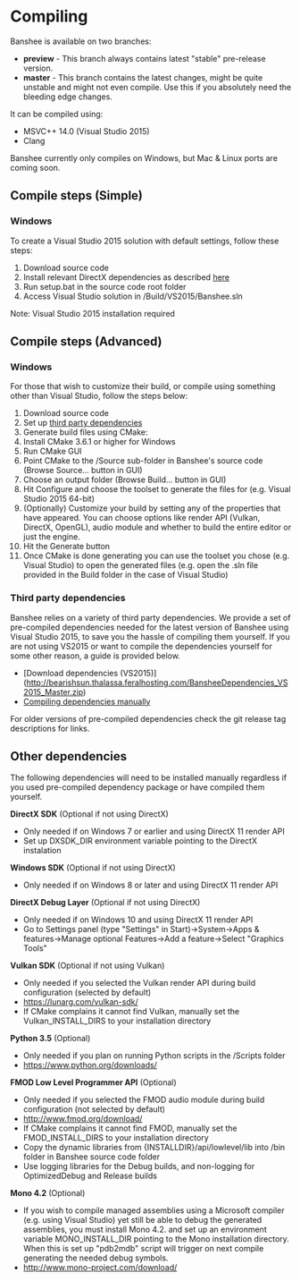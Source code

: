 # Compiling

Banshee is available on two branches:
 - **preview** - This branch always contains latest "stable" pre-release version.
 - **master** - This branch contains the latest changes, might be quite unstable and might not even compile. Use this if you absolutely need the bleeding edge changes.
 
It can be compiled using:
 - MSVC++ 14.0 (Visual Studio 2015)
 - Clang
 
Banshee currently only compiles on Windows, but Mac & Linux ports are coming soon.

## Compile steps (Simple)

### Windows

To create a Visual Studio 2015 solution with default settings, follow these steps:
 1. Download source code
 2. Install relevant DirectX dependencies as described [here](#otherDeps) 
 3. Run setup.bat in the source code root folder
 4. Access Visual Studio solution in /Build/VS2015/Banshee.sln

Note: Visual Studio 2015 installation required

## Compile steps (Advanced)

### Windows

For those that wish to customize their build, or compile using something other than Visual Studio, follow the steps below:
 1. Download source code
 2. Set up [third party dependencies](#dependencies)
 3. Generate build files using CMake:
  1. Install CMake 3.6.1 or higher for Windows
  2. Run CMake GUI
  3. Point CMake to the /Source sub-folder in Banshee's source code (Browse Source... button in GUI)
  4. Choose an output folder (Browse Build... button in GUI)
  5. Hit Configure and choose the toolset to generate the files for (e.g. Visual Studio 2015 64-bit)
  6. (Optionally) Customize your build by setting any of the properties that have appeared. You can choose options like render API (Vulkan, DirectX, OpenGL), audio module and whether to build the entire editor or just the engine.
  7. Hit the Generate button
 4. Once CMake is done generating you can use the toolset you chose (e.g. Visual Studio) to open the generated files (e.g. open the .sln file provided in the Build folder in the case of Visual Studio)

### <a name="dependencies"></a>Third party dependencies
Banshee relies on a variety of third party dependencies. We provide a set of pre-compiled dependencies needed for the latest version of Banshee using Visual Studio 2015, to save you the hassle of compiling them yourself. If you are not using VS2015 or want to compile the dependencies yourself for some other reason, a guide is provided below.

 * [Download dependencies (VS2015)] (http://bearishsun.thalassa.feralhosting.com/BansheeDependencies_VS2015_Master.zip)
 * [Compiling dependencies manually](dependencies.md)
 
For older versions of pre-compiled dependencies check the git release tag descriptions for links.

## <a name="otherDeps"></a>Other dependencies
The following dependencies will need to be installed manually regardless if you used pre-compiled dependency package or have compiled them yourself.

**DirectX SDK** (Optional if not using DirectX)
 - Only needed if on Windows 7 or earlier and using DirectX 11 render API
 - Set up DXSDK_DIR environment variable pointing to the DirectX instalation
 
**Windows SDK** (Optional if not using DirectX)
 - Only needed if on Windows 8 or later and using DirectX 11 render API
 
**DirectX Debug Layer** (Optional if not using DirectX)
 - Only needed if on Windows 10 and using DirectX 11 render API
 - Go to Settings panel (type "Settings" in Start)->System->Apps & features->Manage optional Features->Add a feature->Select "Graphics Tools"
 
**Vulkan SDK** (Optional if not using Vulkan) 
 - Only needed if you selected the Vulkan render API during build configuration (selected by default)
 - https://lunarg.com/vulkan-sdk/
 - If CMake complains it cannot find Vulkan, manually set the Vulkan_INSTALL_DIRS to your installation directory
 
**Python 3.5** (Optional)
 - Only needed if you plan on running Python scripts in the /Scripts folder
 - https://www.python.org/downloads/

**FMOD Low Level Programmer API** (Optional)
 - Only needed if you selected the FMOD audio module during build configuration (not selected by default)
 - http://www.fmod.org/download/
 - If CMake complains it cannot find FMOD, manually set the FMOD_INSTALL_DIRS to your installation directory 
 - Copy the dynamic libraries from {INSTALLDIR}/api/lowlevel/lib into /bin folder in Banshee source code folder
  - Use logging libraries for the Debug builds, and non-logging for OptimizedDebug and Release builds
  
**Mono 4.2** (Optional)
 - If you wish to compile managed assemblies using a Microsoft compiler (e.g. using Visual Studio) yet still be able to debug the generated assemblies, you must install Mono 4.2. and set up an environment variable MONO_INSTALL_DIR pointing to the Mono installation directory. When this is set up "pdb2mdb" script will trigger on next compile generating the needed debug symbols.
 - http://www.mono-project.com/download/